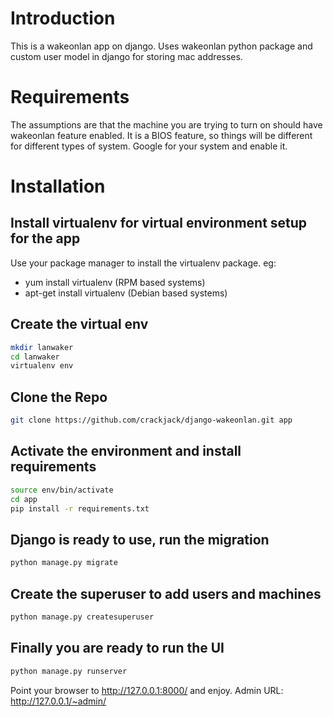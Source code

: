 # Introduction
This is a wakeonlan app on django. Uses wakeonlan python package and custom user model in django for storing mac addresses.

# Requirements
The assumptions are that the machine you are trying to turn on should have wakeonlan feature enabled. It is a BIOS feature, so things will be different for different types of system. Google for your system and enable it.

# Installation
## Install virtualenv for virtual environment setup for the app
Use your package manager to install the virtualenv package.
eg: 
* yum install virtualenv (RPM based systems)
* apt-get install virtualenv (Debian based systems)

## Create the virtual env
```bash
mkdir lanwaker
cd lanwaker
virtualenv env
```

## Clone the Repo
```bash
git clone https://github.com/crackjack/django-wakeonlan.git app
```

## Activate the environment and install requirements
```bash
source env/bin/activate
cd app
pip install -r requirements.txt
```

## Django is ready to use, run the migration
```bash
python manage.py migrate
```

## Create the superuser to add users and machines
```bash
python manage.py createsuperuser
```

## Finally you are ready to run the UI
```bash
python manage.py runserver
```

Point your browser to http://127.0.0.1:8000/ and enjoy.
Admin URL: http://127.0.0.1/~admin/


